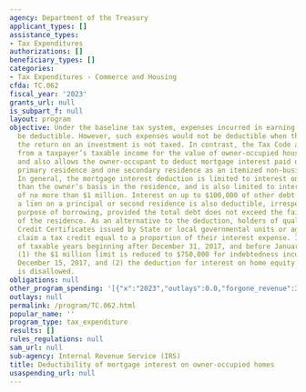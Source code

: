 ```yaml
---
agency: Department of the Treasury
applicant_types: []
assistance_types:
- Tax Expenditures
authorizations: []
beneficiary_types: []
categories:
- Tax Expenditures - Commerce and Housing
cfda: TC.062
fiscal_year: '2023'
grants_url: null
is_subpart_f: null
layout: program
objective: Under the baseline tax system, expenses incurred in earning income would
  be deductible. However, such expenses would not be deductible when the income or
  the return on an investment is not taxed. In contrast, the Tax Code allows an exclusion
  from a taxpayer’s taxable income for the value of owner-occupied housing services
  and also allows the owner-occupant to deduct mortgage interest paid on his or her
  primary residence and one secondary residence as an itemized non-business deduction.
  In general, the mortgage interest deduction is limited to interest on debt no greater
  than the owner’s basis in the residence, and is also limited to interest on debt
  of no more than $1 million. Interest on up to $100,000 of other debt secured by
  a lien on a principal or second residence is also deductible, irrespective of the
  purpose of borrowing, provided the total debt does not exceed the fair market value
  of the residence. As an alternative to the deduction, holders of qualified Mortgage
  Credit Certificates issued by State or local governmental units or agencies may
  claim a tax credit equal to a proportion of their interest expense. In the case
  of taxable years beginning after December 31, 2017, and before January 1, 2026,
  (1) the $1 million limit is reduced to $750,000 for indebtedness incurred after
  December 15, 2017, and (2) the deduction for interest on home equity indebtedness
  is disallowed.
obligations: null
other_program_spending: '[{"x":"2023","outlays":0.0,"forgone_revenue":31820000000.0},{"x":"2024","outlays":0.0,"forgone_revenue":29060000000.0},{"x":"2025","outlays":0.0,"forgone_revenue":29600000000.0}]'
outlays: null
permalink: /program/TC.062.html
popular_name: ''
program_type: tax_expenditure
results: []
rules_regulations: null
sam_url: null
sub-agency: Internal Revenue Service (IRS)
title: Deductibility of mortgage interest on owner-occupied homes
usaspending_url: null
---
```

